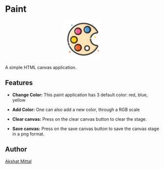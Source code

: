 # Paint

<p align="center">
<img src="./images/favicon.png" width="128" />
</p>

A simple HTML canvas application.

## Features

-   **Change Color:** This paint application has 3 default color: red, blue, yellow

-   **Add Color:** One can also add a new color, through a RGB scale

-   **Clear canvas:** Press on the clear canvas button to clear the stage.

-   **Save canvas:** Press on the save canvas button to save the canvas stage in a png format.

## Author

[Akshat Mittal](https://github.com/akshatmittal61)
